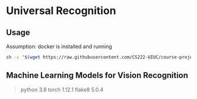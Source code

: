 # Universal Recognition

## Usage
Assumption: docker is installed and running

```bash
sh -c "$(wget https://raw.githubusercontent.com/CS222-UIUC/course-project-group-40/main/backend/install.sh -O -)"
```



## Machine Learning Models for Vision Recognition

>python 3.8
>torch 1.12.1
>flake8 5.0.4
